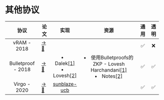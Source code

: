 # 其他协议

|协议|论文|实现|资源|通用|透明|
|:---:|---|:---:|:---:|:---:|:---:|
|vRAM - 2018|[→📝](https://ieeexplore.ieee.org/stamp/stamp.jsp?tp=&arnumber=8418645)| | |✅|❌|
|Bulletproof - 2018|[→📝](https://ieeexplore.ieee.org/stamp/stamp.jsp?tp=&arnumber=8418611)|</li><li>Dalek[[1]](https://github.com/dalek-cryptography/bulletproofs)</li><li>Lovesh[[2]](https://github.com/lovesh/bulletproofs-r1cs-gadgets)|</li><li>使用Bulletproofs的ZKP - Lovesh Harchandani[[1]](https://medium.com/coinmonks/zero-knowledge-proofs-using-bulletproofs-4a8e2579fc82)</li><li>Notes[[2]](https://github.com/AdamISZ/from0k2bp/blob/master/from0k2bp.pdf)|✅|✅|
|Virgo - 2020|[→📝](https://ieeexplore.ieee.org/stamp/stamp.jsp?tp=&arnumber=9152704)|[sunblaze-ucb](https://github.com/sunblaze-ucb/Virgo)| |✅|✅|
